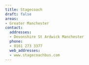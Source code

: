 ```yaml
---
title: Stagecoach
draft: false
areas:
- Greater Manchester
contact:
  addresses:
  - Devonshire St Ardwick Manchester
  phone:
  - 0161 273 3377
  web_addresses:
  - www.stagecoachbus.com
---
```


